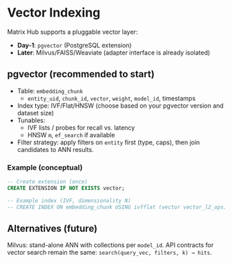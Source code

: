 # Vector Indexing

Matrix Hub supports a pluggable vector layer:

- **Day-1**: `pgvector` (PostgreSQL extension)
- **Later**: Milvus/FAISS/Weaviate (adapter interface is already isolated)

## pgvector (recommended to start)

- Table: `embedding_chunk`
  - `entity_uid`, `chunk_id`, `vector`, `weight`, `model_id`, timestamps
- Index type: IVF/Flat/HNSW (choose based on your pgvector version and dataset size)
- Tunables:
  - IVF lists / probes for recall vs. latency
  - HNSW `m`, `ef_search` if available
- Filter strategy: apply filters on `entity` first (type, caps), then join candidates to ANN results.

### Example (conceptual)

```sql
-- Create extension (once)
CREATE EXTENSION IF NOT EXISTS vector;

-- Example index (IVF, dimensionality N)
-- CREATE INDEX ON embedding_chunk USING ivfflat (vector vector_l2_ops) WITH (lists=100);
```

## Alternatives (future)
Milvus: stand-alone ANN with collections per `model_id`.
API contracts for vector search remain the same: `search(query_vec, filters, k) → hits`.
